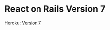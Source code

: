 <h1> React on Rails Version 7 </h1>

Heroku: [Version 7](https://react-on-rails-version7.herokuapp.com/)


